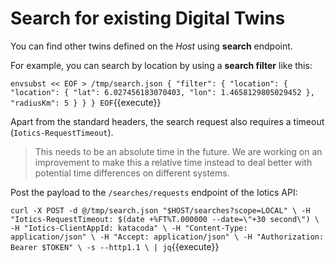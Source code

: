 # Search for existing Digital Twins

You can find other twins defined on the _Host_ using **search** endpoint.

For example, you can search by location by using a **search filter** like this:

`envsubst << EOF > /tmp/search.json
{
    "filter": {
        "location": {
            "location": {
                "lat": 6.027456183070403,
                "lon": 1.4658129805029452
            },
            "radiusKm": 5
        }
    }
}
EOF`{{execute}}

Apart from the standard headers, the search request also requires a timeout (`Iotics-RequestTimeout`).

> This needs to be an absolute time in the future. We are working on an improvement to make this a relative time instead to deal better with potential time differences on different systems.

Post the payload to the `/searches/requests` endpoint of the Iotics API:

`curl -X POST -d @/tmp/search.json "$HOST/searches?scope=LOCAL" \
    -H "Iotics-RequestTimeout: $(date +%FT%T.000000 --date=\"+30 second\") \
    -H "Iotics-ClientAppId: katacoda" \
    -H "Content-Type: application/json" \
    -H "Accept: application/json" \
    -H "Authorization: Bearer $TOKEN" \
    -s --http1.1 \
| jq`{{execute}}
